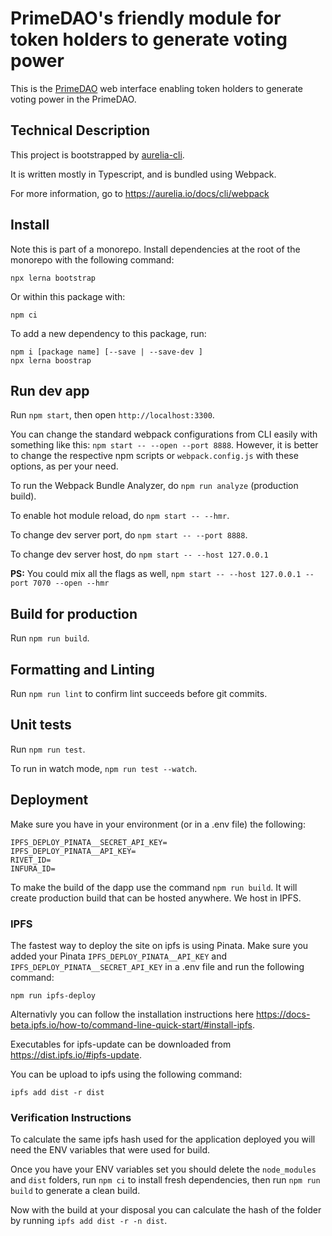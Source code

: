 # PrimeDAO's friendly module for token holders to generate voting power

This is the [PrimeDAO](primedao.eth.link) web interface enabling token holders to generate voting power in the PrimeDAO.

## Technical Description

This project is bootstrapped by [aurelia-cli](https://github.com/aurelia/cli).

It is written mostly in Typescript, and is bundled using Webpack.

For more information, go to https://aurelia.io/docs/cli/webpack

## Install
Note this is part of a monorepo.  Install dependencies at the root of the monorepo with the following command:
```
npx lerna bootstrap
```

Or within this package with:
```
npm ci
```

To add a new dependency to this package, run:

```
npm i [package name] [--save | --save-dev ]
npx lerna boostrap
```

## Run dev app

Run `npm start`, then open `http://localhost:3300`.

You can change the standard webpack configurations from CLI easily with something like this: `npm start -- --open --port 8888`. However, it is better to change the respective npm scripts or `webpack.config.js` with these options, as per your need.

To run the Webpack Bundle Analyzer, do `npm run analyze` (production build).

To enable hot module reload, do `npm start -- --hmr`.

To change dev server port, do `npm start -- --port 8888`.

To change dev server host, do `npm start -- --host 127.0.0.1`

**PS:** You could mix all the flags as well, `npm start -- --host 127.0.0.1 --port 7070 --open --hmr`

## Build for production

Run `npm run build`.

## Formatting and Linting

Run `npm run lint` to confirm lint succeeds before git commits.

## Unit tests

Run `npm run test`.

To run in watch mode, `npm run test --watch`.

## Deployment

Make sure you have in your environment (or in a .env file) the following:

```
IPFS_DEPLOY_PINATA__SECRET_API_KEY=
IPFS_DEPLOY_PINATA__API_KEY=
RIVET_ID=
INFURA_ID=
```

To make the build of the dapp use the command `npm run build`. It will create production build that can be hosted anywhere. We host in IPFS.

### IPFS

The fastest way to deploy the site on ipfs is using Pinata. Make sure you added your Pinata `IPFS_DEPLOY_PINATA__API_KEY` and `IPFS_DEPLOY_PINATA__SECRET_API_KEY` in a .env file and run the following command:

```
npm run ipfs-deploy
```

Alternativly you can follow the installation instructions here https://docs-beta.ipfs.io/how-to/command-line-quick-start/#install-ipfs.

Executables for ipfs-update can be downloaded from https://dist.ipfs.io/#ipfs-update.

You can be upload to ipfs using the following command:
```
ipfs add dist -r dist
```

### Verification Instructions

To calculate the same ipfs hash used for the application deployed you will need the ENV variables that were used for build.

Once you have your ENV variables set you should delete the `node_modules` and `dist` folders, run `npm ci` to install fresh dependencies, then run `npm run build` to generate a clean build.

Now with the build at your disposal you can calculate the hash of the folder by running `ipfs add dist -r -n dist`.
